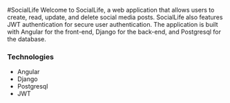 #SocialLife
Welcome to SocialLife, a web application that allows users to create, read, update, and delete social media posts. SocialLife also features JWT authentication for secure user authentication. The application is built with Angular for the front-end, Django for the back-end, and Postgresql for the database.
<h3>Technologies</h3>
<ul>
  <li>Angular</li>
  <li>Django</li>
  <li>Postgresql</li>
  <li>JWT</li>
 </ul>
